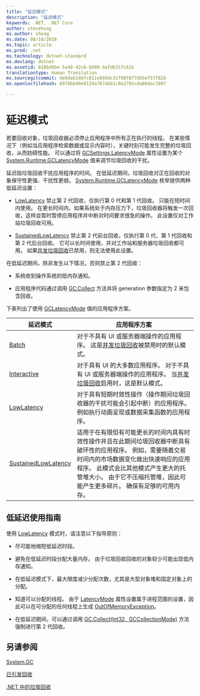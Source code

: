 ```yaml
---
title: "延迟模式"
description: "延迟模式"
keywords: .NET, .NET Core
author: stevehoag
ms.author: shoag
ms.date: 08/18/2016
ms.topic: article
ms.prod: .net
ms.technology: dotnet-standard
ms.devlang: dotnet
ms.assetid: 810bd8be-5a48-42c6-b080-3afdb31fc61b
translationtype: Human Translation
ms.sourcegitcommit: de0dab146fc811e895dc32f98f877db5e757f82b
ms.openlocfilehash: 6976bb49e9124a787abb1c0a2791cda86dac1007

---
```


# <a name="latency-modes"></a>延迟模式

若要回收对象，垃圾回收器必须停止应用程序中所有正在执行的线程。 在某些情况下（例如当应用程序检索数据或显示内容时），关键时刻可能发生完整的垃圾回收，从而妨碍性能。 可以通过将 [GCSettings.LatencyMode](xref:System.Runtime.GCSettings.LatencyMode) 属性设置为某个 [System.Runtime.GCLatencyMode](xref:System.Runtime.GCLatencyMode) 值来调节垃圾回收的干扰。 

延迟指垃圾回收干扰应用程序的时间。 在低延迟期间，垃圾回收对正在回收的对象保守性更强、干扰性更弱。 [System.Runtime.GCLatencyMode](xref:System.Runtime.GCLatencyMode) 枚举提供两种低延迟设置：

* [LowLatency](xref:System.Runtime.GCLatencyMode.LowLatency) 禁止第 2 代回收，仅执行第 0 代和第 1 代回收。 只能在短时间内使用。 在更长时间内，如果系统处于内存压力下，垃圾回收器将触发一次回收，这样会暂时暂停应用程序并中断对时间要求很急的操作。 此设置仅对工作站垃圾回收可用。 

* [SustainedLowLatency](xref:System.Runtime.GCLatencyMode.SustainedLowLatency) 禁止第 2 代前台回收，仅执行第 0 代、第 1 代回收和第 2 代后台回收。 它可以长时间使用，并对工作站和服务器垃圾回收都可用。 如果[并发垃圾回收](https://msdn.microsoft.com/library/yhwwzef8.aspx)已禁用，则无法使用此设置。

在低延迟期间，除非发生以下情况，否则禁止第 2 代回收：

* 系统收到操作系统的低内存通知。

* 应用程序代码通过调用 [GC.Collect](xref:System.GC.Collect(System.Int32)) 方法并将 generation 参数指定为 2 来包含回收。

下表列出了使用 [GCLatencyMode](xref:System.Runtime.GCLatencyMode) 值的应用程序方案。

延迟模式 | 应用程序方案
------------ | --------------------- 
[Batch](xref:System.Runtime.GCLatencyMode.Batch) | 对于不具有 UI 或服务器端操作的应用程序。 这是[并发垃圾回收](https://msdn.microsoft.com/library/yhwwzef8.aspx)被禁用时的默认模式。
[Interactive](xref:System.Runtime.GCLatencyMode.Interactive) | 对于具有 UI 的大多数应用程序。 对于不具有 UI 或服务器端操作的应用程序。 当[并发垃圾回收](https://msdn.microsoft.com/library/yhwwzef8.aspx)启用时，这是默认模式。
[LowLatency](xref:System.Runtime.GCLatencyMode.LowLatency) | 对于具有短期时效性操作（操作期间垃圾回收器的干扰可能会引起中断）的应用程序。 例如执行动画呈现或数据采集函数的应用程序。
[SustainedLowLatency](xref:System.Runtime.GCLatencyMode.SustainedLowLatency) | 适用于在有限但有可能更长的时间内具有时效性操作并且在此期间垃圾回收器中断具有破环性的应用程序。 例如，需要随着交易时间内的市场数据变化做出快速响应的应用程序。   此模式会比其他模式产生更大的托管堆大小。 由于它不压缩托管堆，因此可能产生更多碎片。 确保有足够的可用内存。
 
## <a name="guidelines-for-using-low-latency"></a>低延迟使用指南

使用 [LowLatency](xref:System.Runtime.GCLatencyMode.LowLatency) 模式时，请注意以下指导原则：

* 尽可能地缩短低延迟时段。

* 避免在低延迟时段分配大量内存。 由于垃圾回收回收的对象较少可能出现低内存通知。 

* 在低延迟模式下，最大限度减少分配次数，尤其是大型对象堆和固定对象上的分配。 

* 知道可以分配的线程。 由于 [LatencyMode](xref:System.Runtime.GCSettings.LatencyMode) 属性设置属于进程范围的设置，因此可以在可分配的任何线程上生成 [OutOfMemoryException](xref:System.OutOfMemoryException)。 

* 在低延迟期间，可以通过调用 [GC.Collect(Int32, GCCollectionMode)](xref:System.GC.Collect(System.Int32,System.GCCollectionMode)) 方法强制进行第 2 代回收。

## <a name="see-also"></a>另请参阅

[System.GC](xref:System.GC)

[已引发回收](induced.md)

[.NET 中的垃圾回收](index.md)



<!--HONumber=Nov16_HO3-->



